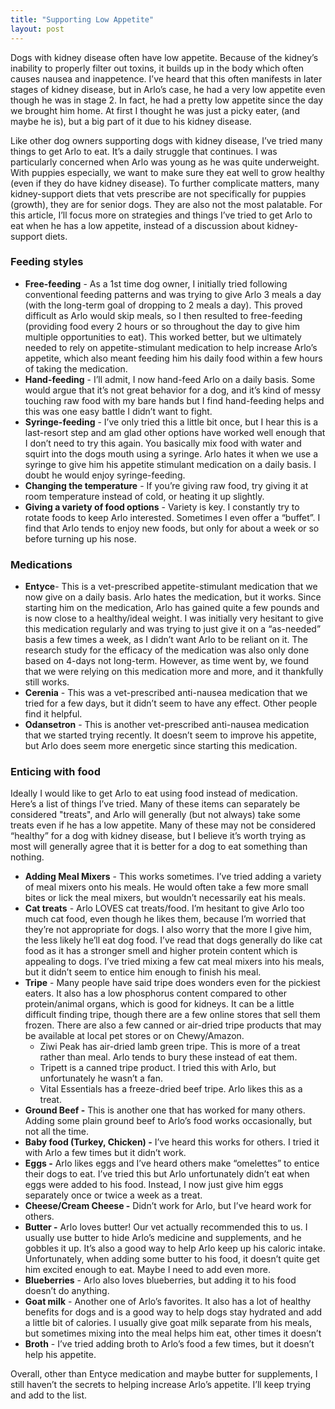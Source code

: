 ```yaml
---
title: "Supporting Low Appetite"
layout: post
---
```


Dogs with kidney disease often have low appetite. Because of the kidney’s inability to properly filter out toxins, it builds up in the body which often causes nausea and inappetence. I’ve heard that this often manifests in later stages of kidney disease, but in Arlo’s case, he had a very low appetite even though he was in stage 2. In fact, he had a pretty low appetite since the day we brought him home. At first I thought he was just a picky eater, (and maybe he is), but a big part of it due to his kidney disease.

Like other dog owners supporting dogs with kidney disease, I’ve tried many things to get Arlo to eat. It’s a daily struggle that continues. I was particularly concerned when Arlo was young as he was quite underweight. With puppies especially, we want to make sure they eat well to grow healthy (even if they do have kidney disease). To further complicate matters, many kidney-support diets that vets prescribe are not specifically for puppies (growth), they are for senior dogs. They are also not the most palatable. For this article, I’ll focus more on strategies and things I’ve tried to get Arlo to eat when he has a low appetite, instead of a discussion about kidney-support diets.

### Feeding styles 

- **Free-feeding** -  As a 1st time dog owner, I initially tried following conventional feeding patterns and was trying to give Arlo 3 meals a day (with the long-term goal of dropping to 2 meals a day). This proved difficult as Arlo would skip meals, so I then resulted to free-feeding (providing food every 2 hours or so throughout the day to give him multiple opportunities to eat). This worked better, but we ultimately needed to rely on appetite-stimulant medication to help increase Arlo’s appetite, which also meant feeding him his daily food within a few hours of taking the medication.
- **Hand-feeding** -  I’ll admit, I now hand-feed Arlo on a daily basis. Some would argue that it’s not great behavior for a dog, and it’s kind of messy touching raw food with my bare hands but I find hand-feeding helps and this was one easy battle I didn’t want to fight.
- **Syringe-feeding** -  I’ve only tried this a little bit once, but I hear this is a last-resort step and am glad other options have worked well enough that I don’t need to try this again. You basically mix food with water and squirt into the dogs mouth using a syringe. Arlo hates it when we use a syringe to give him his appetite stimulant medication on a daily basis.  I doubt he would enjoy syringe-feeding.
- **Changing the temperature** - If you’re giving raw food, try giving it at room temperature instead of cold, or heating it up slightly.
- **Giving a variety of food options** - Variety is key. I constantly try to rotate foods to keep Arlo interested. Sometimes I even offer a “buffet”. I find that Arlo tends to enjoy new foods, but only for about a week or so before turning up his nose.

 

### Medications

- **Entyce**- This is a vet-prescribed appetite-stimulant medication that we now give on a daily basis. Arlo hates the medication, but it works.  Since starting him on the medication, Arlo has gained quite a few pounds and is now close to a healthy/ideal weight. I was initially very hesitant to give this medication regularly and was trying to just give it on a “as-needed” basis a few times a week, as I didn’t want Arlo to be reliant on it. The research study for the efficacy of the medication was also only done based on 4-days not long-term. However, as time went by, we found that we were relying on this medication more and more, and it thankfully still works.
- **Cerenia** - This was a vet-prescribed anti-nausea medication that we tried for a few days, but it didn’t seem to have any effect. Other people find it helpful.
- **Odansetron** - This is another vet-prescribed anti-nausea medication that we started trying recently.  It doesn’t seem to improve his appetite, but Arlo does seem more energetic since starting this medication.

### Enticing with food

Ideally I would like to get Arlo to eat using food instead of medication. Here’s a list of things I’ve tried. Many of these items can separately be considered "treats", and Arlo will generally (but not always) take some treats even if he has a low appetite. Many of these may not be considered “healthy” for a dog with kidney disease, but I believe it’s worth trying as most will generally agree that it is better for a dog to eat something than nothing. 

- **Adding Meal Mixers** - This works sometimes. I’ve tried adding a variety of meal mixers onto his meals.  He would often take a few more small bites or lick the meal mixers, but wouldn’t necessarily eat his meals. 
- **Cat treats** - Arlo LOVES cat treats/food. I’m hesitant to give Arlo too much cat food, even though he likes them, because I’m worried that they’re not appropriate for dogs. I also worry that the more I give him, the less likely he’ll eat dog food. I’ve read that dogs generally do like cat food as it has a stronger smell and higher protein content which is appealing to dogs. I’ve tried mixing a few cat meal mixers into his meals, but it didn’t seem to entice him enough to finish his meal.
- **Tripe** - Many people have said tripe does wonders even for the pickiest eaters. It also has a low phosphorus content compared to other protein/animal organs, which is good for kidneys.  It can be a little difficult finding tripe, though there are a few online stores that sell them frozen.  There are also a few canned or air-dried tripe products that may be available at local pet stores or on Chewy/Amazon.
	- Ziwi Peak has air-dried lamb green tripe. This is more of a treat rather than meal. Arlo tends to bury these instead of eat them.
	- Tripett is a canned tripe product.  I tried this with Arlo, but unfortunately he wasn’t a fan.
	- Vital Essentials has a freeze-dried beef tripe. Arlo likes this as a treat.
- **Ground Beef -** This is another one that has worked for many others. Adding some plain ground beef to Arlo’s food works occasionally, but not all the time. 
- **Baby food (Turkey, Chicken) -** I’ve heard this works for others. I tried it with Arlo a few times but it didn’t work.
- **Eggs -** Arlo likes eggs and I’ve heard others make “omelettes” to entice their dogs to eat. I’ve tried this but Arlo unfortunately didn’t eat when eggs were added to his food. Instead, I now just give him eggs separately once or twice a week as a treat.
- **Cheese/Cream Cheese -** Didn’t work for Arlo, but I’ve heard work for others.
- **Butter -** Arlo loves butter! Our vet actually recommended this to us. I usually use butter to hide Arlo’s medicine and supplements, and he gobbles it up. It’s also a good way to help Arlo keep up his caloric intake. Unfortunately, when adding some butter to his food, it doesn’t quite get him excited enough to eat. Maybe I need to add even more.
- **Blueberries** - Arlo also loves blueberries, but adding it to his food doesn’t do anything.
- **Goat milk** - Another one of Arlo’s favorites. It also has a lot of healthy benefits for dogs and is a good way to help dogs stay hydrated and add a little bit of calories. I usually give goat milk separate from his meals, but sometimes mixing into the meal helps him eat, other times it doesn’t 
- **Broth** - I’ve tried adding broth to Arlo’s food a few times, but it doesn’t help his appetite.

Overall, other than Entyce medication and maybe butter for supplements, I still haven’t the secrets to helping increase Arlo’s appetite. I’ll keep trying and add to the list.